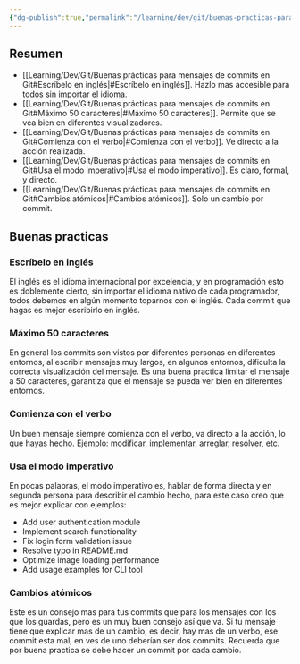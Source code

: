 ```yaml
---
{"dg-publish":true,"permalink":"/learning/dev/git/buenas-practicas-para-mensajes-de-commits-en-git/","created":"2024-12-10T13:32","updated":"2024-12-10T14:27"}
---
```


## Resumen
- [[Learning/Dev/Git/Buenas prácticas para mensajes de commits en Git#Escríbelo en inglés\|#Escríbelo en inglés]]. Hazlo mas accesible para todos sin importar el idioma.
- [[Learning/Dev/Git/Buenas prácticas para mensajes de commits en Git#Máximo 50 caracteres\|#Máximo 50 caracteres]]. Permite que se vea bien en diferentes visualizadores.
- [[Learning/Dev/Git/Buenas prácticas para mensajes de commits en Git#Comienza con el verbo\|#Comienza con el verbo]]. Ve directo a la acción realizada.
- [[Learning/Dev/Git/Buenas prácticas para mensajes de commits en Git#Usa el modo imperativo\|#Usa el modo imperativo]]. Es claro, formal, y directo.
- [[Learning/Dev/Git/Buenas prácticas para mensajes de commits en Git#Cambios atómicos\|#Cambios atómicos]]. Solo un cambio por commit.

## Buenas practicas
### Escríbelo en inglés
El inglés es el idioma internacional por excelencia, y en programación esto es doblemente cierto, sin importar el idioma nativo de cada programador, todos debemos en algún momento toparnos con el inglés. Cada commit que hagas es mejor escribirlo en inglés.

### Máximo 50 caracteres
En general los commits son vistos por diferentes personas en diferentes entornos, al escribir mensajes muy largos, en algunos entornos, dificulta la correcta visualización del mensaje. Es una buena practica limitar el mensaje a 50 caracteres, garantiza que el mensaje se pueda ver bien en diferentes entornos.

### Comienza con el verbo
Un buen mensaje siempre comienza con el verbo, va directo a la acción, lo que hayas hecho. Ejemplo: modificar, implementar, arreglar, resolver, etc.

### Usa el modo imperativo
En pocas palabras, el modo imperativo es, hablar de forma directa y en segunda persona para describir el cambio hecho, para este caso creo que es mejor explicar con ejemplos:
- Add user authentication module
- Implement search functionality
- Fix login form validation issue
- Resolve typo in README.md
- Optimize image loading performance
- Add usage examples for CLI tool

### Cambios atómicos
Este es un consejo mas para tus commits que para los mensajes con los que los guardas, pero es un muy buen consejo así que va. Si tu mensaje tiene que explicar mas de un cambio, es decir, hay mas de un verbo, ese commit esta mal, en ves de uno deberían ser dos commits. Recuerda que por buena practica se debe hacer un commit por cada cambio.